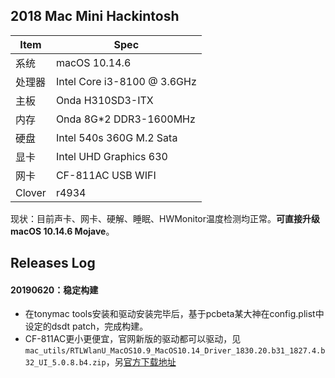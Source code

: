 ## 2018 Mac Mini Hackintosh

| Item | Spec |
|------|------|
|系统   | macOS 10.14.6 |
|处理器 | Intel Core i3-8100 @ 3.6GHz |
|主板   | Onda H310SD3-ITX |
|内存   | Onda 8G*2 DDR3-1600MHz |
|硬盘   | Intel 540s 360G M.2 Sata |
|显卡   | Intel UHD Graphics 630 |
|网卡   | CF-811AC USB WIFI |
|Clover| r4934 |

现状：目前声卡、网卡、硬解、睡眠、HWMonitor温度检测均正常。**可直接升级macOS 10.14.6 Mojave**。

## Releases Log

#### 20190620：稳定构建
  - 在tonymac tools安装和驱动安装完毕后，基于pcbeta某大神在config.plist中设定的dsdt patch，完成构建。
  - CF-811AC更小更便宜，官网新版的驱动都可以驱动，见`mac_utils/RTLWlanU_MacOS10.9_MacOS10.14_Driver_1830.20.b31_1827.4.b32_UI_5.0.8.b4.zip`，另[官方下载地址](http://www.comfast.cn/index.php?m=content&c=index&a=show&catid=30&id=335)

